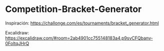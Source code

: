 # Competition-Bracket-Generator

Inspiración: https://challonge.com/es/tournaments/bracket_generator.html

Excalidraw: https://excalidraw.com/#room=2ab4901cc755148183a4,p9svCFQbanv-0FoltqJHrQ
